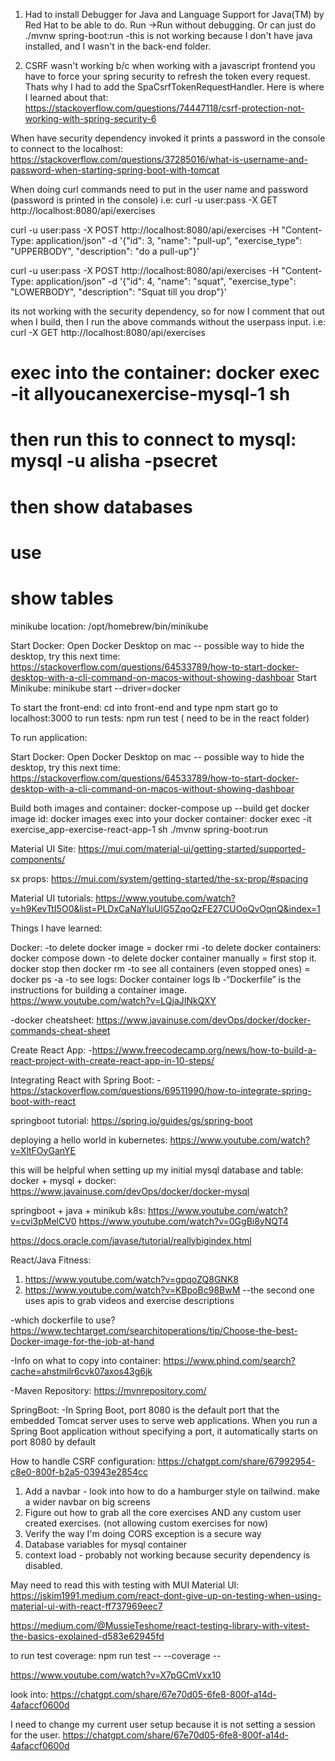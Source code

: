 <!-- -------------------Decision Notes --------------------->

1. Had to install Debugger for Java and Language Support for Java(TM) by Red Hat to be able to do. Run ->Run without debugging. Or can just do ./mvnw spring-boot:run
   -this is not working because I don't have java installed, and I wasn't in the back-end folder.

2. CSRF wasn't working b/c when working with a javascript frontend you have to force your spring security to refresh the token every request. Thats why I had to add the SpaCsrfTokenRequestHandler. Here is where I learned about that: https://stackoverflow.com/questions/74447118/csrf-protection-not-working-with-spring-security-6

<!-- -------------------REST --------------------->

When have security dependency invoked it prints a password in the console to connect to the localhost:
https://stackoverflow.com/questions/37285016/what-is-username-and-password-when-starting-spring-boot-with-tomcat

When doing curl commands need to put in the user name and password (password is printed in the console) i.e:
curl -u user:pass -X GET http://localhost:8080/api/exercises

curl -u user:pass -X POST http://localhost:8080/api/exercises -H "Content-Type: application/json" -d '{"id": 3, "name": "pull-up", "exercise_type": "UPPERBODY", "description": "do a pull-up"}'

curl -u user:pass -X POST http://localhost:8080/api/exercises -H "Content-Type: application/json" -d '{"id": 4, "name": "squat", "exercise_type": "LOWERBODY", "description": "Squat till you drop"}'

its not working with the security dependency, so for now I comment that out when I build, then I run the above commands without the userpass input. i.e: curl -X GET http://localhost:8080/api/exercises

<!-- Database -->

# exec into the container: docker exec -it allyoucanexercise-mysql-1 sh

# then run this to connect to mysql: mysql -u alisha -psecret

# then show databases

# use <db name>

# show tables

<!-- App Information -->

minikube location: /opt/homebrew/bin/minikube

Start Docker: Open Docker Desktop on mac -- possible way to hide the desktop, try this next time: https://stackoverflow.com/questions/64533789/how-to-start-docker-desktop-with-a-cli-command-on-macos-without-showing-dashboar Start Minikube: minikube start --driver=docker

To start the front-end: cd into front-end and type npm start go to localhost:3000 to run tests: npm run test ( need to be in the react folder)

To run application:

Start Docker: Open Docker Desktop on mac -- possible way to hide the desktop, try this next time: https://stackoverflow.com/questions/64533789/how-to-start-docker-desktop-with-a-cli-command-on-macos-without-showing-dashboar

<!-- Start Minikube: minikube start --driver=docker -->

Build both images and container: docker-compose up --build
get docker image id: docker images
exec into your docker container: docker exec -it exercise_app-exercise-react-app-1 sh
./mvnw spring-boot:run

Material UI Site: https://mui.com/material-ui/getting-started/supported-components/

sx props: https://mui.com/system/getting-started/the-sx-prop/#spacing

Material UI tutorials: https://www.youtube.com/watch?v=h9KevTtI5O0&list=PLDxCaNaYIuUlG5ZqoQzFE27CUOoQvOqnQ&index=1

Things I have learned:

Docker: -to delete docker image = docker rmi -to delete docker containers: docker compose down -to delete docker container manually = first stop it. docker stop then docker rm -to see all containers (even stopped ones) = docker ps -a -to see logs: Docker container logs lb -“Dockerfile” is the instructions for building a container image. https://www.youtube.com/watch?v=LQjaJINkQXY

-docker cheatsheet: https://www.javainuse.com/devOps/docker/docker-commands-cheat-sheet

<!-- Helpful Videos and Tutorials-->

Create React App: -https://www.freecodecamp.org/news/how-to-build-a-react-project-with-create-react-app-in-10-steps/

Integrating React with Spring Boot: -https://stackoverflow.com/questions/69511990/how-to-integrate-spring-boot-with-react

springboot tutorial: https://spring.io/guides/gs/spring-boot

deploying a hello world in kubernetes: https://www.youtube.com/watch?v=XltFOyGanYE

this will be helpful when setting up my initial mysql database and table: docker + mysql + docker: https://www.javainuse.com/devOps/docker/docker-mysql

springboot + java + minikub k8s: https://www.youtube.com/watch?v=cvi3pMelCV0 https://www.youtube.com/watch?v=0GgBi8yNQT4

https://docs.oracle.com/javase/tutorial/reallybigindex.html

React/Java Fitness:

1. https://www.youtube.com/watch?v=gpqoZQ8GNK8
2. https://www.youtube.com/watch?v=KBpoBc98BwM
   --the second one uses apis to grab videos and exercise descriptions

<!-- Helpful Articles/Information -->

-which dockerfile to use? https://www.techtarget.com/searchitoperations/tip/Choose-the-best-Docker-image-for-the-job-at-hand

-Info on what to copy into container: https://www.phind.com/search?cache=ahstmilr6cvk07axos43g6jk

-Maven Repository: https://mvnrepository.com/

SpringBoot: -In Spring Boot, port 8080 is the default port that the embedded Tomcat server uses to serve web applications. When you run a Spring Boot application without specifying a port, it automatically starts on port 8080 by default

How to handle CSRF configuration: https://chatgpt.com/share/67992954-c8e0-800f-b2a5-03943e2854cc

<!----------------- TODOS ----------->

1. Add a navbar - look into how to do a hamburger style on tailwind. make a wider navbar on big screens
2. Figure out how to grab all the core exercises AND any custom user created exercises. (not allowing custom exercises for now)
3. Verify the way I'm doing CORS exception is a secure way
4. Database variables for mysql container
5. context load - probably not working because security dependency is disabled.

May need to read this with testing with MUI Material UI:
https://jskim1991.medium.com/react-dont-give-up-on-testing-when-using-material-ui-with-react-ff737969eec7

https://medium.com/@MussieTeshome/react-testing-library-with-vitest-the-basics-explained-d583e62945fd

to run test coverage:
npm run test -- --coverage --

<!-- to do: watch this video on user registration and login -->

https://www.youtube.com/watch?v=X7pGCmVxx10

look into:
https://chatgpt.com/share/67e70d05-6fe8-800f-a14d-4afaccf0600d

I need to change my current user setup because it is not setting a session for the user.
https://chatgpt.com/share/67e70d05-6fe8-800f-a14d-4afaccf0600d
